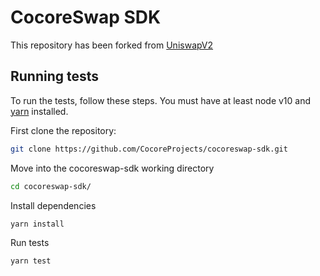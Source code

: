 # CocoreSwap SDK

This repository has been forked from [UniswapV2](https://github.com/Uniswap/uniswap-sdk)

## Running tests

To run the tests, follow these steps. You must have at least node v10 and [yarn](https://yarnpkg.com/) installed.

First clone the repository:

```sh
git clone https://github.com/CocoreProjects/cocoreswap-sdk.git
```

Move into the cocoreswap-sdk working directory

```sh
cd cocoreswap-sdk/
```

Install dependencies

```sh
yarn install
```

Run tests

```sh
yarn test
```
